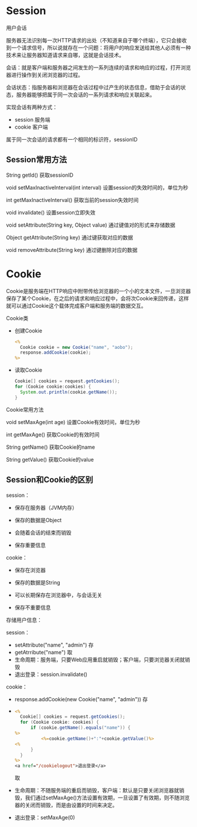 # Session

用户会话

服务器无法识别每一次HTTP请求的出处（不知道来自于哪个终端），它只会接收到一个请求信号，所以说就存在一个问题：将用户的响应发送给其他人必须有一种技术来让服务器知道请求来自哪，这就是会话技术。

会话：就是客户端和服务器之间发生的一系列连续的请求和响应的过程，打开浏览器进行操作到关闭浏览器的过程。

会话状态：指服务器和浏览器在会话过程中过产生的状态信息，借助于会话的状态，服务器能够把属于同一次会话的一系列请求和响应关联起来。

实现会话有两种方式：

- session 服务端
- cookie 客户端

属于同一次会话的请求都有一个相同的标识符，sessionID

## Session常用方法

String getId() 获取sessionID

void setMaxInactiveInterval(int interval) 设置session的失效时间的，单位为秒

int getMaxInactiveInterval() 获取当前的session失效时间

void invalidate() 设置session立即失效

void setAttribute(String key, Object value) 通过键值对的形式来存储数据

Object getAttribute(String key) 通过键获取对应的数据

void removeAttribute(String key) 通过键删除对应的数据

# Cookie

Cookie是服务端在HTTP响应中附带传给浏览器的一个小的文本文件，一旦浏览器保存了某个Cookie，在之后的请求和响应过程中，会将次Cookie来回传递，这样就可以通过Cookie这个载体完成客户端和服务端的数据交互。

Cookie类

- 创建Cookie

  ```jsp
  <%
  	Cookie cookie = new Cookie("name", "aobo");
  	response.addCookie(cookie);
  %>
  ```

- 读取Cookie

  ```java
  Cookie[] cookies = request.getCookies();
  for (Cookie cookie:cookies) {
    System.out.println(cookie.getName());
  }
  ```

Cookie常用方法

void setMaxAge(int age) 设置Cookie有效时间，单位为秒

int getMaxAge() 获取Cookie的有效时间

String getName() 获取Cookie的name

String getValue() 获取Cookie的value

## Session和Cookie的区别

session：

- 保存在服务器（JVM内存）

- 保存的数据是Object
- 会随着会话的结束而销毁
- 保存重要信息

cookie：

- 保存在浏览器

- 保存的数据是String
- 可以长期保存在浏览器中，与会话无关
- 保存不重要信息



存储用户信息：

session：

- setAttribute("name", "admin") 存
- getAtrribute("name") 取
- 生命周期：服务端，只要Web应用重启就销毁；客户端，只要浏览器关闭就销毁
- 退出登录：session.invalidate()

cookie：

- response.addCookie(new Cookie("name", "admin")) 存

- ```jsp
  <%
  	Cookie[] cookies = request.getCookies();
  	for (Cookie cookie: cookies) {
    	if (cookie.getName().equals("name")) {
  %>
  			<%=cookie.getName()+":"+cookie.getValue()%>
  <%
  		}
  	}
  %>
  <a href="/cookielogout">退出登录</a>
  ```

  取

- 生命周期：不随服务端的重启而销毁，客户端：默认是只要关闭浏览器就销毁，我们通过setMaxAge()方法设置有效期，一旦设置了有效期，则不随浏览器的关闭而销毁，而是由设置的时间来决定。
- 退出登录：setMaxAge(0)
